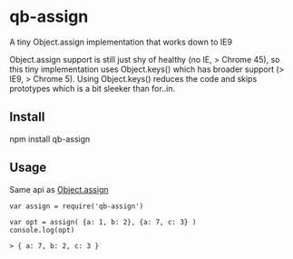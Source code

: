 # qb-assign

A tiny Object.assign implementation that works down to IE9

Object.assign support is still just shy of healthy (no IE, > Chrome 45), so this tiny implementation 
uses Object.keys() which has broader support (> IE9, > Chrome 5).  Using Object.keys() reduces
the code and skips prototypes which is a bit sleeker than for..in.

## Install

npm install qb-assign

## Usage

Same api as [Object.assign](https://developer.mozilla.org/en-US/docs/Web/JavaScript/Reference/Global_Objects/Object/assign)

    var assign = require('qb-assign')
    
    var opt = assign( {a: 1, b: 2}, {a: 7, c: 3} )
    console.log(opt) 
    
    > { a: 7, b: 2, c: 3 }